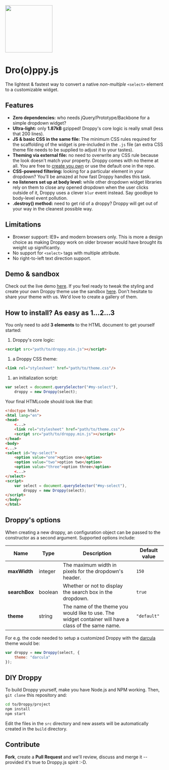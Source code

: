 <img src="http://i1131.photobucket.com/albums/m542/swolf318/Miscellaneous/DroopyCartoonVector2-500x500_zps577024c8.jpg" height="150"/>

# Dro(o)ppy.js

The lightest & fastest way to convert a native *non-multiple* `<select>` element to a customizable widget.

## Features
* **Zero dependencies:** who needs jQuery/Prototype/Backbone for a simple dropdown widget?
* **Ultra-light:** only **1.87kB** gzipped! Droppy's core logic is really small (less that 200 lines).
* **JS & basic CSS in the same file:** The minimum CSS rules required for the scaffolding of the widget is pre-included in the `.js` file (an extra CSS theme file needs to be supplied to adjust it to your tastes).
* **Theming via external file:** no need to overwrite any CSS rule because the look doesn't match your property. Droppy comes with no theme at all. You are free to [create you own](http://codepen.io/caccialdo/pen/zrIxe/?editors=010) or use the default one in the repo.
* **CSS-powered filtering:** looking for a particular element in your dropdown? You'll be amazed at how fast Droppy handles this task.
* **no listeners set up at body level:** while other dropdown widget libraries rely on them to close any opened dropdown when the user clicks outside of it, Droppy uses a clever `blur` event instead. Say goodbye to body-level event pollution.
* **.destroy() method:** need to get rid of a droppy? Droppy will get out of your way in the cleanest possible way.

## Limitations
* Browser support: IE9+ and modern browsers only. This is more a design choice as making Droppy work on older browser would have brought its weight up significantly.
* No support for `<select>` tags with multiple attribute.
* No right-to-left text direction support.

## Demo & sandbox
Check out the live demo [here](http://caccialdo.github.io/droppyjs/demo).
If you feel ready to tweak the styling and create your own Droppy theme use the sandbox [here](http://codepen.io/caccialdo/pen/zrIxe/?editors=010). Don't hesitate to share your theme with us. We'd love to create a gallery of them.

## How to install? As easy as 1...2...3

You only need to add **3 elements** to the HTML document to get yourself started:

1. Droppy's core logic:
  ```html
  <script src="path/to/droppy.min.js"></script>
  ```

1. a Droppy CSS theme:
  ```html
  <link rel="stylesheet" href="path/to/theme.css"/>
  ```

1. an initialization script:
  ```js
  var select = document.querySelector("#my-select"),
      droppy = new Droppy(select);
  ```

Your final HTMLcode should look like that:

```html
<!doctype html>
<html lang="en">
<head>
    <...>
    <link rel="stylesheet" href="path/to/theme.css"/>
    <script src="path/to/droppy.min.js"></script>
</head>
<body>
<...>
<select id="my-select">
    <option value="one">option one</option>
    <option value="two">option two</option>
    <option value="three">option three</option>
    <...>
</select>
<script>
    var select = document.querySelector("#my-select"),
        droppy = new Droppy(select);
</script>
</body>
</html>
```

## Droppy's options
When creating a new droppy, an configuration object can be passed to the constructor as a second argument. Supported options include:

| Name | Type | Description | Default value |
|------|------|-------------|---------------|
| **maxWidth** | integer | The maximum width in pixels for the dropdown's header. | `150` |
| **searchBox** | boolean | Whether or not to display the search box in the dropdown. | `true` |
| **theme** | string | The name of the theme you would like to use. The widget container will have a class of the same name. | `"default"` |

For e.g. the code needed to setup a customized Droppy with the [darcula](http://ethanschoonover.com/solarized) theme would be:
```js
var droppy = new Droppy(select, {
    theme: "darcula"
});
```

## DIY Droppy
To build Droppy yourself, make you have Node.js and NPM working. Then, `git clone` this repository and:

```sh
cd to/Droppy/project
npm install
npm start
```

Edit the files in the `src` directory and new assets will be automatically created in the `build` directory.

## Contribute
**Fork**, create a **Pull Request** and we'll review, discuss and merge it -- provided it's true to Droppy.js spirit :-D.

